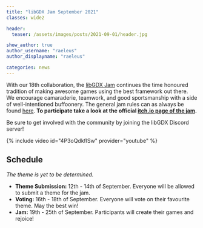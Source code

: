 ```yaml
---
title: "libGDX Jam September 2021"
classes: wide2

header:
  teaser: /assets/images/posts/2021-09-01/header.jpg

show_author: true
author_username: "raeleus"
author_displayname: "raeleus"

categories: news
---
```


With our 18th collaboration, the [libGDX Jam](/community/jams/) continues the time honoured tradition of making awesome games using the best framework out there. We encourage camaraderie, teamwork, and good sportsmanship with a side of well-intentioned buffoonery. The general jam rules can as always be found [here](/community/jams/#rules). **To participate take a look at the official [itch.io page of the jam](https://itch.io/jam/libgdx-jam-18).**

Be sure to get involved with the community by joining the libGDX Discord server!

{% include video id="4P3oQdkflSw" provider="youtube" %}

## Schedule
_The theme is yet to be determined._
<!--The theme is **Balls**. Good luck everybody!-->

- **Theme Submission:** 12th - 14th of September. Everyone will be allowed to submit a theme for the jam.
- **Voting:** 16th - 18th of September.  Everyone will vote on their favourite theme. May the best win!
- **Jam:** 19th - 25th of September. Participants will create their games and rejoice!

<!--
## Submissions
The libGDX Jam September 2021 is now over! We hope everyone had a lot of fun and are proud to present the [14 submissions](https://itch.io/jam/libgdx-jam-18/entries). <!-- Don't forget to check out our [video review](https://www.youtube.com/watch?v=YjhCCyCywNQ) as well. -->
